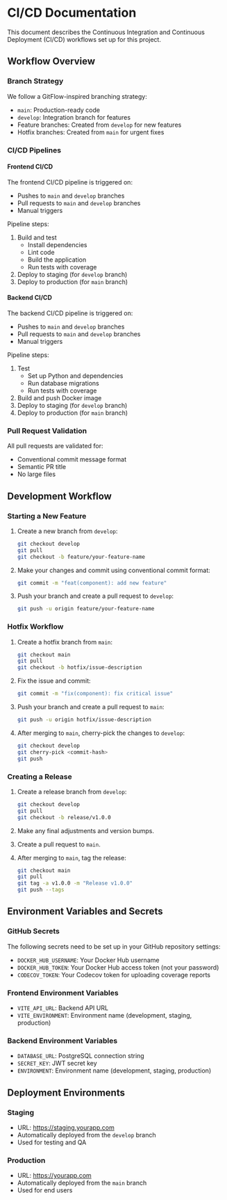 # CI/CD Documentation

This document describes the Continuous Integration and Continuous Deployment (CI/CD) workflows set up for this project.

## Workflow Overview

### Branch Strategy

We follow a GitFlow-inspired branching strategy:

- `main`: Production-ready code
- `develop`: Integration branch for features
- Feature branches: Created from `develop` for new features
- Hotfix branches: Created from `main` for urgent fixes

### CI/CD Pipelines

#### Frontend CI/CD

The frontend CI/CD pipeline is triggered on:

- Pushes to `main` and `develop` branches
- Pull requests to `main` and `develop` branches
- Manual triggers

Pipeline steps:

1. Build and test
   - Install dependencies
   - Lint code
   - Build the application
   - Run tests with coverage
2. Deploy to staging (for `develop` branch)
3. Deploy to production (for `main` branch)

#### Backend CI/CD

The backend CI/CD pipeline is triggered on:

- Pushes to `main` and `develop` branches
- Pull requests to `main` and `develop` branches
- Manual triggers

Pipeline steps:

1. Test
   - Set up Python and dependencies
   - Run database migrations
   - Run tests with coverage
2. Build and push Docker image
3. Deploy to staging (for `develop` branch)
4. Deploy to production (for `main` branch)

### Pull Request Validation

All pull requests are validated for:

- Conventional commit message format
- Semantic PR title
- No large files

## Development Workflow

### Starting a New Feature

1. Create a new branch from `develop`:

   ```bash
   git checkout develop
   git pull
   git checkout -b feature/your-feature-name
   ```

2. Make your changes and commit using conventional commit format:

   ```bash
   git commit -m "feat(component): add new feature"
   ```

3. Push your branch and create a pull request to `develop`:
   ```bash
   git push -u origin feature/your-feature-name
   ```

### Hotfix Workflow

1. Create a hotfix branch from `main`:

   ```bash
   git checkout main
   git pull
   git checkout -b hotfix/issue-description
   ```

2. Fix the issue and commit:

   ```bash
   git commit -m "fix(component): fix critical issue"
   ```

3. Push your branch and create a pull request to `main`:

   ```bash
   git push -u origin hotfix/issue-description
   ```

4. After merging to `main`, cherry-pick the changes to `develop`:
   ```bash
   git checkout develop
   git cherry-pick <commit-hash>
   git push
   ```

### Creating a Release

1. Create a release branch from `develop`:

   ```bash
   git checkout develop
   git pull
   git checkout -b release/v1.0.0
   ```

2. Make any final adjustments and version bumps.

3. Create a pull request to `main`.

4. After merging to `main`, tag the release:
   ```bash
   git checkout main
   git pull
   git tag -a v1.0.0 -m "Release v1.0.0"
   git push --tags
   ```

## Environment Variables and Secrets

### GitHub Secrets

The following secrets need to be set up in your GitHub repository settings:

- `DOCKER_HUB_USERNAME`: Your Docker Hub username
- `DOCKER_HUB_TOKEN`: Your Docker Hub access token (not your password)
- `CODECOV_TOKEN`: Your Codecov token for uploading coverage reports

### Frontend Environment Variables

- `VITE_API_URL`: Backend API URL
- `VITE_ENVIRONMENT`: Environment name (development, staging, production)

### Backend Environment Variables

- `DATABASE_URL`: PostgreSQL connection string
- `SECRET_KEY`: JWT secret key
- `ENVIRONMENT`: Environment name (development, staging, production)

## Deployment Environments

### Staging

- URL: https://staging.yourapp.com
- Automatically deployed from the `develop` branch
- Used for testing and QA

### Production

- URL: https://yourapp.com
- Automatically deployed from the `main` branch
- Used for end users
